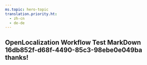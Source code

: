 ```yaml
---
ms.topic: hero-topic
translation.priority.ht: 
  - zh-cn
  - de-de
---
```

## OpenLocalization Workflow Test MarkDown 16db852f-d68f-4490-85c3-98ebe0e049ba thanks!
<!--HONumber=Mar16_HO4-->
